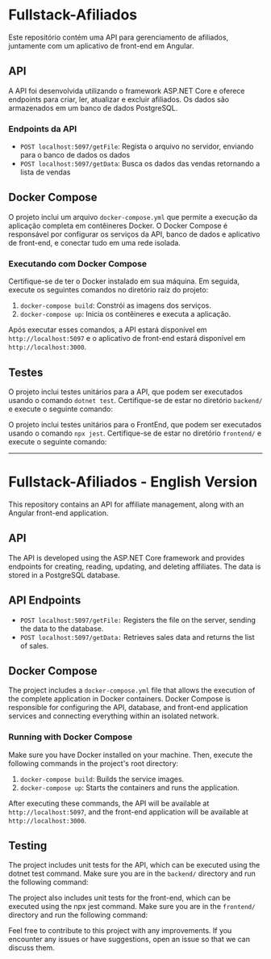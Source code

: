 # Fullstack-Afiliados

Este repositório contém uma API para gerenciamento de afiliados, juntamente com um aplicativo de front-end em Angular.

## API

A API foi desenvolvida utilizando o framework ASP.NET Core e oferece endpoints para criar, ler, atualizar e excluir afiliados. Os dados são armazenados em um banco de dados PostgreSQL.

### Endpoints da API

- `POST localhost:5097/getFile`: Regista o arquivo no servidor, enviando para o banco de dados os dados
- `POST localhost:5097/getData`: Busca os dados das vendas retornando a lista de vendas


## Docker Compose

O projeto inclui um arquivo `docker-compose.yml` que permite a execução da aplicação completa em contêineres Docker. O Docker Compose é responsável por configurar os serviços da API, banco de dados e aplicativo de front-end, e conectar tudo em uma rede isolada.

### Executando com Docker Compose

Certifique-se de ter o Docker instalado em sua máquina. Em seguida, execute os seguintes comandos no diretório raiz do projeto:

1. `docker-compose build`: Constrói as imagens dos serviços.
2. `docker-compose up`: Inicia os contêineres e executa a aplicação.

Após executar esses comandos, a API estará disponível em `http://localhost:5097` e o aplicativo de front-end estará disponível em `http://localhost:3000`.

## Testes

O projeto inclui testes unitários para a API, que podem ser executados usando o comando `dotnet test`. Certifique-se de estar no diretório `backend/` e execute o seguinte comando:

O projeto inclui testes unitários para o FrontEnd, que podem ser executados usando o comando `npx jest`. Certifique-se de estar no diretório `frontend/` e execute o seguinte comando:


--------

# Fullstack-Afiliados - English Version

This repository contains an API for affiliate management, along with an Angular front-end application.

## API
The API is developed using the ASP.NET Core framework and provides endpoints for creating, reading, updating, and deleting affiliates. The data is stored in a PostgreSQL database.

## API Endpoints
 - `POST localhost:5097/getFile:` Registers the file on the server, sending the data to the database.
 - `POST localhost:5097/getData:` Retrieves sales data and returns the list of sales.

## Docker Compose
The project includes a `docker-compose.yml` file that allows the execution of the complete application in Docker containers. Docker Compose is responsible for configuring the API, database, and front-end application services and connecting everything within an isolated network.

### Running with Docker Compose
Make sure you have Docker installed on your machine. Then, execute the following commands in the project's root directory:

1. `docker-compose build`: Builds the service images.
2. `docker-compose up`: Starts the containers and runs the application.

After executing these commands, the API will be available at `http://localhost:5097`, and the front-end application will be available at `http://localhost:3000`.

## Testing
The project includes unit tests for the API, which can be executed using the dotnet test command. Make sure you are in the `backend/` directory and run the following command:

The project also includes unit tests for the front-end, which can be executed using the npx jest command. Make sure you are in the `frontend/` directory and run the following command:

Feel free to contribute to this project with any improvements. If you encounter any issues or have suggestions, open an issue so that we can discuss them.